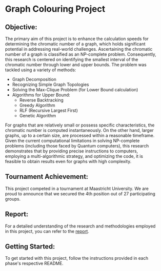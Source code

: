 # Graph Colouring Project

## Objective:
The primary aim of this project is to enhance the calculation speeds for determining the chromatic number of a graph, which holds significant potential in addressing real-world challenges. Ascertaining the chromatic number of a graph is classified as an NP-complete problem. Consequently, this research is centered on identifying the smallest interval of the chromatic number through lower and upper bounds. The problem was tackled using a variety of methods:

- Graph Decomposition
- Recognizing Simple Graph Topologies
- Solving the Max-Clique Problem (for Lower Bound calculation)
- Algorithms for Upper Bound:
  - Reverse Backtracking
  - Greedy Algorithm
  - RLF (Recursive Largest First)
  - Genetic Algorithm

For graphs that are relatively small or possess specific characteristics, the chromatic number is computed instantaneously. On the other hand, larger graphs, up to a certain size, are processed within a reasonable timeframe. Given the current computational limitations in solving NP-complete problems (including those faced by Quantum computers), this research demonstrates that by providing precise instructions to computers, employing a multi-algorithmic strategy, and optimizing the code, it is feasible to obtain results even for graphs with high complexity.

## Tournament Achievement:
This project competed in a tournament at Maastricht University. We are proud to announce that we secured the 4th position out of 27 participating groups.

## Report:
For a detailed understanding of the research and methodologies employed in this project, you can refer to the [report](https://drive.google.com/file/d/1Ung9Gr5SY_6gV8dDxByq9o8QWv_XysIR/view?usp=share_link).

## Getting Started:
To get started with this project, follow the instructions provided in each phase's respective README.
